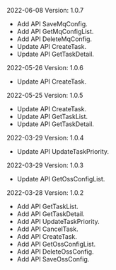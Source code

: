 2022-06-08 Version: 1.0.7
- Add API SaveMqConfig.
- Add API GetMqConfigList.
- Add API DeleteMqConfig.
- Update API CreateTask.
- Update API GetTaskDetail.

2022-05-26 Version: 1.0.6
- Update API CreateTask.

2022-05-25 Version: 1.0.5
- Update API CreateTask.
- Update API GetTaskList.
- Update API GetTaskDetail.

2022-03-29 Version: 1.0.4
- Update API UpdateTaskPriority.

2022-03-29 Version: 1.0.3
- Update API GetOssConfigList.

2022-03-28 Version: 1.0.2
- Add API GetTaskList.
- Add API GetTaskDetail.
- Add API UpdateTaskPriority.
- Add API CancelTask.
- Add API CreateTask.
- Add API GetOssConfigList.
- Add API DeleteOssConfig.
- Add API SaveOssConfig.

